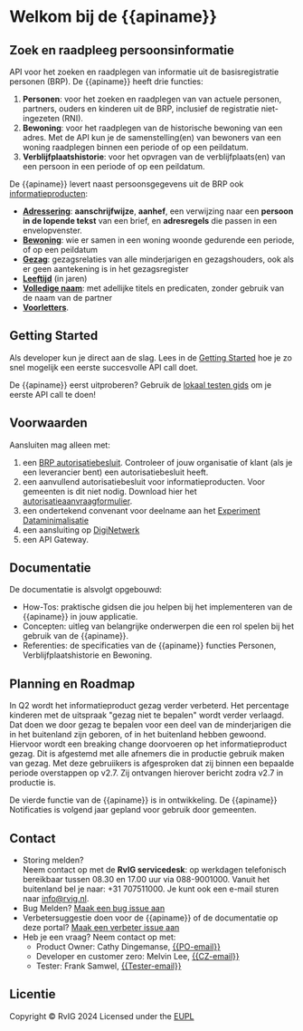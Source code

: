 # Welkom bij de {{apiname}}
## Zoek en raadpleeg persoonsinformatie

API voor het zoeken en raadplegen van informatie uit de basisregistratie personen (BRP). De {{apiname}} heeft drie functies:

1. **Personen**: voor het zoeken en raadplegen van van actuele personen, partners, ouders en kinderen uit de BRP, inclusief de registratie niet-ingezeten (RNI).
2. **Bewoning**: voor het raadplegen van de historische bewoning van een adres. Met de API kun je de samenstelling(en) van bewoners van een woning raadplegen binnen een periode of op een peildatum.
3. **Verblijfplaatshistorie**: voor het opvragen van de verblijfplaats(en) van een persoon in een periode of op een peildatum.   

De {{apiname}} levert naast persoonsgegevens uit de BRP ook [informatieproducten](./concepten/informatieproducten):
- **[Adressering](./personen/documentatie/informatieproducten/adressering)**: **aanschrijfwijze**, **aanhef**, een verwijzing naar een **persoon in de lopende tekst** van een brief, en **adresregels** die passen in een envelopvenster.
- **[Bewoning](./bewoning/documentatie)**: wie er samen in een woning woonde gedurende een periode, of op een peildatum
- **[Gezag](./personen/documentatie/informatieproducten/gezag)**: gezagsrelaties van alle minderjarigen en gezagshouders, ook als er geen aantekening is in het gezagsregister 
- **[Leeftijd](./personen/documentatie/informatieproducten/leeftijd)** (in jaren)
- **[Volledige naam](./personen/documentatie/informatieproducten/volledige-naam)**: met adellijke titels en predicaten, zonder gebruik van de naam van de partner
- **[Voorletters](./personen/documentatie/informatieproducten/voorletters)**.
  
## Getting Started
Als developer kun je direct aan de slag. Lees in de [Getting Started](./getting-started) hoe je zo snel mogelijk een eerste succesvolle API call doet. 

De {{apiname}} eerst uitproberen? Gebruik de [lokaal testen gids](./how-tos/lokaal-testen) om je eerste API call te doen!

## Voorwaarden
Aansluiten mag alleen met:
1. een [BRP autorisatiebesluit](https://publicaties.rvig.nl/zoeken). Controleer of jouw organisatie of klant (als je een leverancier bent) een autorisatiebesluit heeft. 
2. een aanvullend autorisatiebesluit voor informatieproducten. Voor gemeenten is dit niet nodig. Download hier het [autorisatieaanvraagformulier](https://www.rvig.nl/media/898).
3. een ondertekend convenant voor deelname aan het [Experiment Dataminimalisatie](https://www.digitaleoverheid.nl/nieuws/doe-mee-met-het-experiment-informatieproducten-uit-de-brp/)
4. een aansluiting op [DigiNetwerk](https://www.logius.nl/domeinen/infrastructuur/diginetwerk/aansluiten)
5. een API Gateway.

## Documentatie
De documentatie is alsvolgt opgebouwd:

- How-Tos: praktische gidsen die jou helpen bij het implementeren van de {{apiname}} in jouw applicatie.
- Concepten: uitleg van belangrijke onderwerpen die een rol spelen bij het gebruik van de {{apiname}}.
- Referenties: de specificaties van de {{apiname}} functies Personen, Verblijfplaatshistorie en Bewoning.

## Planning en Roadmap 
In Q2 wordt het informatieproduct gezag verder verbeterd. Het percentage kinderen met de uitspraak "gezag niet te bepalen" wordt verder verlaagd. Dat doen we door gezag te bepalen voor een deel van de minderjarigen die in het buitenland zijn geboren, of in het buitenland hebben gewoond. Hiervoor wordt een breaking change doorvoeren op het informatieproduct gezag. Dit is afgestemd met alle afnemers die in productie gebruik maken van gezag. Met deze gebruiikers is afgesproken dat zij binnen een bepaalde periode overstappen op v2.7. Zij ontvangen hierover bericht zodra v2.7 in productie is.

De vierde functie van de {{apiname}} is in ontwikkeling. De {{apiname}} Notificaties is volgend jaar gepland voor gebruik door gemeenten.  

## Contact
* Storing melden?  
  Neem contact op met de **RvIG servicedesk**: op werkdagen telefonisch bereikbaar tussen 08.30 en 17.00 uur via 088-9001000. Vanuit het buitenland bel je naar: +31 707511000.
  Je kunt ook een e-mail sturen naar info@rvig.nl. 
* Bug Melden?
  [Maak een bug issue aan](https://github.com/BRP-API/Haal-Centraal-BRP-bevragen/issues/new?assignees=&labels=bug&template=bug_report.md&title=)
* Verbetersuggestie doen voor de {{apiname}} of de documentatie op deze portal?
  [Maak een verbeter issue aan](https://github.com/BRP-API/Haal-Centraal-BRP-bevragen/issues/new?assignees=&labels=enhancement&template=enhancement.md&title=)
* Heb je een vraag? Neem contact op met: 
    * Product Owner: Cathy Dingemanse, [{{PO-email}}](mailto:{{PO-email}})
    * Developer en customer zero: Melvin Lee, [{{CZ-email}}](mailto:{{CZ-email}})
    * Tester: Frank Samwel, [{{Tester-email}}](mailto:{{Tester-email}})

## Licentie
Copyright &copy; RvIG 2024
Licensed under the [EUPL]({{mainBranchUrl}}/LICENCE.md)
